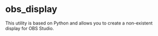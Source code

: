 # obs_display
This utility is based on Python and allows you to create a non-existent display for OBS Studio.
